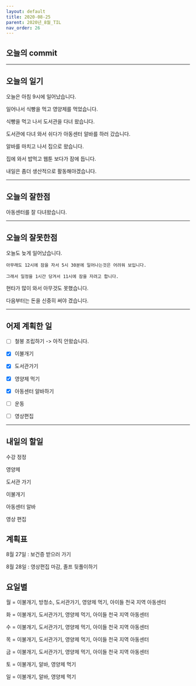 ```yaml
---
layout: default
title: 2020-08-25
parent: 2020년_8월_TIL
nav_order: 26
---
```


## 오늘의 commit

---

## 오늘의 일기

오늘은 아침 9시에 일어났습니다.

일어나서 식빵을 먹고 영양제를 먹었습니다.

식빵을 먹고 나서 도서관을 다녀 왔습니다.

도서관에 다녀 와서 쉬다가 아동센터 알바를 하러 갔습니다.

알바를 마치고 나서 집으로 왔습니다.

집에 와서 밥먹고 웹툰 보다가 잠에 듭니다.

내일은 좀더 생산적으로 활동해야겠습니다.

---

## 오늘의 잘한점

아동센터를 잘 다녀왔습니다.

---

## 오늘의 잘못한점

오늘도 늦게 일어났습니다.

    아무래도 12시에 잠을 자서 5시 30분에 일어나는것은 어려워 보입니다.

    그래서 일정을 1시간 당겨서 11시에 잠을 자려고 합니다.

현타가 많이 와서 아무것도 못했습니다.

다음부터는 돈을 신중히 써야 겠습니다.

---

## 어제 계획한 일

- [ ] 철봉 조립하기 -> 아직 안왔습니다.

- [X] 이불개기

- [X] 도서관가기

- [X] 영양제 먹기

- [X] 아동센터 알바하기

- [ ] 운동

- [ ] 영상편집

---

## 내일의 할일

수강 정정

영양제

도서관 가기

이불개기

아동센터 알바

영상 편집

## 계획표

8월 27일 : 보건증 받으러 가기

8월 28일 : 영상편집 마감, 졸프 뒷풀이하기

## 요일별

월 = 이불개기, 방청소, 도서관가기, 영양제 먹기, 아이들 천국 지역 아동센터

화 = 이불개기, 도서관가기, 영양제 먹기, 아이들 천국 지역 아동센터

수 = 이불개기, 도서관가기, 영양제 먹기, 아이들 천국 지역 아동센터

목 = 이불개기, 도서관가기, 영양제 먹기, 아이들 천국 지역 아동센터

금 = 이불개기, 도서관가기, 영양제 먹기, 아이들 천국 지역 아동센터

토 = 이불개기, 알바, 영양제 먹기

일 = 이불개기, 알바, 영양제 먹기
